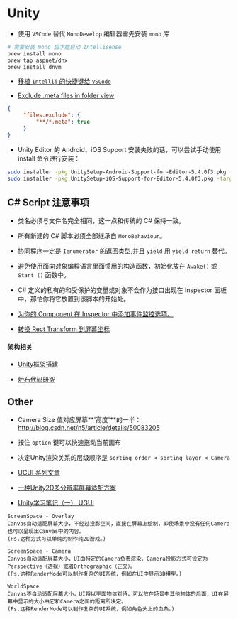 # Unity

- 使用 `VSCode` 替代 `MonoDevelop` 编辑器需先安装 `mono` 库
```sh
# 需要安装 mono 后才能启动 Intellisense
brew install mono
brew tap aspnet/dnx
brew install dnvm
```

- [移植 `Intellij` 的快捷键给 `VSCode`](https://github.com/k--kato/vscode-intellij-idea-keybindings)

- [Exclude .meta files in folder view](http://stackoverflow.com/questions/30140112/how-do-i-hide-certain-files-from-the-sidebar-in-visual-studio-code)
```json
{
     "files.exclude": {
         "**/*.meta": true
     }
}
```

- Unity Editor 的 Android、iOS Support 安装失败的话，可以尝试手动使用 install 命令进行安装：
```sh
sudo installer -pkg UnitySetup-Android-Support-for-Editor-5.4.0f3.pkg -target /
sudo installer -pkg UnitySetup-iOS-Support-for-Editor-5.4.0f3.pkg -target /
```

## C# Script 注意事项
- 类名必须与文件名完全相同，这一点和传统的 C# 保持一致。

- 所有新建的 C# 脚本必须全部继承自 `MonoBehaviour`。

- 协同程序一定是 `Ienumerator` 的返回类型,并且 `yield` 用 `yield return` 替代。

- 避免使用面向对象编程语言里面惯用的构造函数，初始化放在 `Awake()` 或 `Start ()` 函数中。

- C# 定义的私有的和受保护的变量或对象不会作为接口出现在 Inspector 面板中，那怕你将它放置到该脚本的开始处。

- [为你的 Component 在 Inspector 中添加事件监控选项。](http://answers.unity3d.com/questions/892053/button-onclick-inspector-how-do-i-do-this.html)

- [转换 Rect Transform 到屏幕坐标](http://answers.unity3d.com/questions/826851/how-to-get-screen-position-of-a-recttransform-when.html)

#### 架构相关
- [Unity框架搭建](http://liangxiegame.com/tag/unity_framework/)

- [炉石代码研究](http://zhihu.com/question/36928590/answer/69843137)

## Other
- Camera Size 值对应屏幕**'高度'**的一半：http://blog.csdn.net/n5/article/details/50083205

- 按住 `option` 键可以快速拖动当前画布

- 决定Unity渲染关系的层级顺序是 `sorting order < sorting layer < Camera `

- [UGUI 系列文章](http://k79k06k02k.com/blog/%E7%B3%BB%E5%88%97%E6%96%87%E7%AB%A0%E7%9B%AE%E9%8C%84)

- [一种Unity2D多分辨率屏幕适配方案](http://www.cnblogs.com/flyFreeZn/p/4073655.html)

- [Unity学习笔记（一） UGUI](http://www.jianshu.com/p/96676667cfe6)
```
ScreenSpace - Overlay
Canvas自动适配屏幕大小，不经过投影空间，直接在屏幕上绘制，即使场景中没有任何Camera也可以呈现出Canvas中的内容。
(Ps.这种方式可以单纯的制作纯2D游戏。)

ScreenSpace - Camera 
Canvas自动适配屏幕大小，UI由特定的Camera负责渲染，Camera投影方式可设定为Perspective（透视）或者Orthographic（正交）。
(Ps.这种RenderMode可以制作复杂的UI系统，例如在UI中显示3D模型。)

WorldSpace
Canvas不自动适配屏幕大小，UI将以平面物体对待，可以放在场景中其他物体的后面，UI在屏幕中显示的大小由它和Camera之间的距离所决定。
(Ps.这种RenderMode可以制作复杂的UI系统，例如角色头上的血条。)
```


